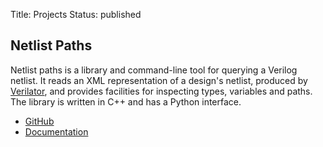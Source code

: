 Title: Projects
Status: published

## Netlist Paths

Netlist paths is a library and command-line tool for querying a Verilog
netlist. It reads an XML representation of a design's netlist, produced by
[Verilator](https://www.veripool.org/projects/verilator), and provides
facilities for inspecting types, variables and paths. The library is written in
C++ and has a Python interface.

- [GitHub](https://github.com/jameshanlon/netlist-paths)
- [Documentation](https://jameshanlon.github.io/netlist-paths)
